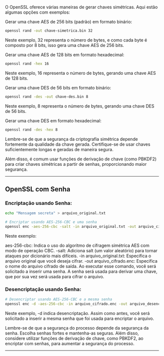 O OpenSSL oferece várias maneiras de gerar chaves simétricas. Aqui estão algumas opções com exemplos:

Gerar uma chave AES de 256 bits (padrão) em formato binário:
```bash
openssl rand -out chave-simetrica.bin 32
```

Neste exemplo, 32 representa o número de bytes, e como cada byte é composto por 8 bits, isso gera uma chave AES de 256 bits.

Gerar uma chave AES de 128 bits em formato hexadecimal:
```bash
openssl rand -hex 16
```

Neste exemplo, 16 representa o número de bytes, gerando uma chave AES de 128 bits.

Gerar uma chave DES de 56 bits em formato binário:
```bash
openssl rand -des -out chave-des.bin 8
```

Neste exemplo, 8 representa o número de bytes, gerando uma chave DES de 56 bits.

Gerar uma chave DES em formato hexadecimal:
```bash
openssl rand -des -hex 8
```

Lembre-se de que a segurança da criptografia simétrica depende fortemente da qualidade da chave gerada. Certifique-se de usar chaves suficientemente longas e geradas de maneira segura.

Além disso, é comum usar funções de derivação de chave (como PBKDF2) para criar chaves simétricas a partir de senhas, proporcionando maior segurança.

---

## OpenSSL com Senha

### Encriptação usando Senha:

```bash
echo "Mensagem secreta" > arquivo_original.txt

# Encriptar usando AES-256-CBC e uma senha
openssl enc -aes-256-cbc -salt -in arquivo_original.txt -out arquivo_cifrado.enc
```
Neste exemplo:

aes-256-cbc: Indica o uso do algoritmo de cifragem simétrica AES com modo de operação CBC.
-salt: Adiciona salt (um valor aleatório) para tornar ataques por dicionário mais difíceis.
-in arquivo_original.txt: Especifica o arquivo original que você deseja cifrar.
-out arquivo_cifrado.enc: Especifica o nome do arquivo cifrado de saída.
Ao executar esse comando, você será solicitado a inserir uma senha. A senha será usada para derivar uma chave, que por sua vez será usada para cifrar o arquivo.

### Desencriptação usando Senha:

```bash
# Desencriptar usando AES-256-CBC e a mesma senha
openssl enc -d -aes-256-cbc -in arquivo_cifrado.enc -out arquivo_desencriptado.txt
```
Neste exemplo, -d indica desencriptação. Assim como antes, você será solicitado a inserir a mesma senha que foi usada para encriptar o arquivo.

Lembre-se de que a segurança do processo depende da segurança da senha. Escolha senhas fortes e mantenha-as seguras. Além disso, considere utilizar funções de derivação de chave, como PBKDF2, ao encriptar com senhas, para aumentar a segurança do processo.

---
